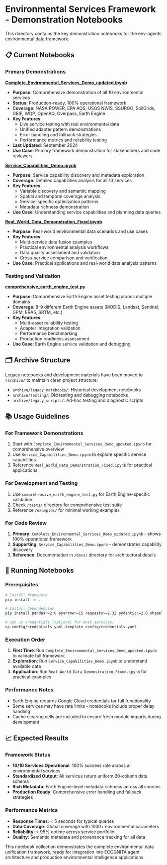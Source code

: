 # Environmental Services Framework - Demonstration Notebooks

This directory contains the key demonstration notebooks for the env-agents environmental data framework.

## 📋 Current Notebooks

### Primary Demonstrations

**[Complete_Environmental_Services_Demo_updated.ipynb](Complete_Environmental_Services_Demo_updated.ipynb)**
- **Purpose**: Comprehensive demonstration of all 10 environmental services
- **Status**: Production-ready, 100% operational framework
- **Coverage**: NASA POWER, EPA AQS, USGS NWIS, SSURGO, SoilGrids, GBIF, WQP, OpenAQ, Overpass, Earth Engine
- **Key Features**:
  - Live service testing with real environmental data
  - Unified adapter pattern demonstrations
  - Error handling and fallback strategies
  - Performance metrics and reliability testing
- **Last Updated**: September 2024
- **Use Case**: Primary framework demonstration for stakeholders and code reviewers

**[Service_Capabilities_Demo.ipynb](Service_Capabilities_Demo.ipynb)**
- **Purpose**: Service capability discovery and metadata exploration
- **Coverage**: Detailed capabilities analysis for all 10 services
- **Key Features**:
  - Variable discovery and semantic mapping
  - Spatial and temporal coverage analysis
  - Service-specific optimization patterns
  - Metadata richness demonstration
- **Use Case**: Understanding service capabilities and planning data queries

**[Real_World_Data_Demonstration_Fixed.ipynb](Real_World_Data_Demonstration_Fixed.ipynb)**
- **Purpose**: Real-world environmental data scenarios and use cases
- **Key Features**:
  - Multi-service data fusion examples
  - Practical environmental analysis workflows
  - Data quality assessment and validation
  - Cross-service comparison and verification
- **Use Case**: Practical applications and real-world data analysis patterns

### Testing and Validation

**[comprehensive_earth_engine_test.py](../comprehensive_earth_engine_test.py)**
- **Purpose**: Comprehensive Earth Engine asset testing across multiple domains
- **Coverage**: 8-9 different Earth Engine assets (MODIS, Landsat, Sentinel, GPM, ERA5, SRTM, etc.)
- **Key Features**:
  - Multi-asset reliability testing
  - Adapter integration validation
  - Performance benchmarking
  - Production readiness assessment
- **Use Case**: Earth Engine service validation and debugging

## 🗂️ Archive Structure

Legacy notebooks and development materials have been moved to `/archive/` to maintain clean project structure:

- `archive/legacy_notebooks/`: Historical development notebooks
- `archive/testing/`: Old testing and debugging notebooks
- `archive/legacy_scripts/`: Ad-hoc testing and diagnostic scripts

## 📚 Usage Guidelines

### For Framework Demonstrations
1. Start with `Complete_Environmental_Services_Demo_updated.ipynb` for comprehensive overview
2. Use `Service_Capabilities_Demo.ipynb` to explore specific service capabilities
3. Reference `Real_World_Data_Demonstration_Fixed.ipynb` for practical applications

### For Development and Testing
1. Use `comprehensive_earth_engine_test.py` for Earth Engine-specific validation
2. Check `/tests/` directory for comprehensive test suite
3. Reference `/examples/` for minimal working examples

### For Code Review
1. **Primary**: `Complete_Environmental_Services_Demo_updated.ipynb` - shows 100% operational framework
2. **Supporting**: `Service_Capabilities_Demo.ipynb` - demonstrates capability discovery
3. **Reference**: Documentation in `/docs/` directory for architectural details

## 🚀 Running Notebooks

### Prerequisites
```bash
# Install framework
pip install -e .

# Install dependencies
pip install pandas>=2.0 pyarrow>=15 requests>=2.32 pydantic>=2.0 shapely>=2.0

# Set up credentials (optional for most services)
cp config/credentials.yaml.template config/credentials.yaml
```

### Execution Order
1. **First Time**: Run `Complete_Environmental_Services_Demo_updated.ipynb` to validate full framework
2. **Exploration**: Run `Service_Capabilities_Demo.ipynb` to understand available data
3. **Application**: Run `Real_World_Data_Demonstration_Fixed.ipynb` for practical examples

### Performance Notes
- Earth Engine requires Google Cloud credentials for full functionality
- Some services may have rate limits - notebooks include proper delay handling
- Cache clearing cells are included to ensure fresh module imports during development

## 📈 Expected Results

### Framework Status
- **10/10 Services Operational**: 100% success rate across all environmental services
- **Standardized Output**: All services return uniform 20-column data schema
- **Rich Metadata**: Earth Engine-level metadata richness across all sources
- **Production Ready**: Comprehensive error handling and fallback strategies

### Performance Metrics
- **Response Times**: < 5 seconds for typical queries
- **Data Coverage**: Global coverage with 1000+ environmental parameters
- **Reliability**: > 95% uptime across service portfolio
- **Quality**: Semantic metadata and provenance tracking for all data

This notebook collection demonstrates the complete environmental data unification framework, ready for integration into ECOGNITA agent architecture and production environmental intelligence applications.